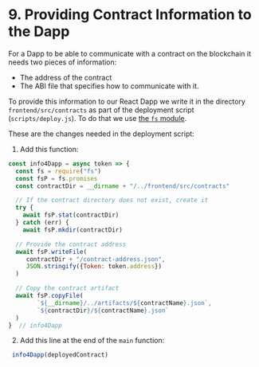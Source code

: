 # 9. Providing Contract Information to the Dapp

For a Dapp to be able to communicate with a contract on the blockchain it needs two pieces of information:

- The address of the contract
- The ABI file that specifies how to communicate with it.

To provide this information to our React Dapp we write it in the directory `frontend/src/contracts` as part of the deployment script
(`scripts/deploy.js`). To do that we use [the `fs` module](https://nodejs.org/dist/latest-v12.x/docs/api/fs.html).

These are the changes needed in the deployment script:

1. Add this function:
```js
const info4Dapp = async token => {
  const fs = require("fs")
  const fsP = fs.promises
  const contractDir = __dirname + "/../frontend/src/contracts"

  // If the contract directory does not exist, create it
  try {
    await fsP.stat(contractDir)
  } catch (err) {
    await fsP.mkdir(contractDir)                                                                                       }

  // Provide the contract address
  await fsP.writeFile(
     contractDir + "/contract-address.json",
     JSON.stringify({Token: token.address})
  )

  // Copy the contract artifact
  await fsP.copyFile(
        `${__dirname}/../artifacts/${contractName}.json`,
        `${contractDir}/${contractName}.json`
  )
}  // info4Dapp
```

2. Add this line at the end of the `main` function:
```js
 info4Dapp(deployedContract)   
```
